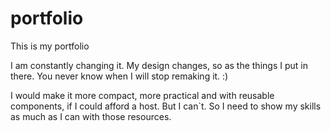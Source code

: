 # portfolio
This is my portfolio

I am constantly changing it. My design changes, so as the things I put in there. You never know when I will stop remaking it. :)

I would make it more compact, more practical and with reusable components, if I could afford a host. 
But I can`t. So I need to show my skills as much as I can with those resources.
